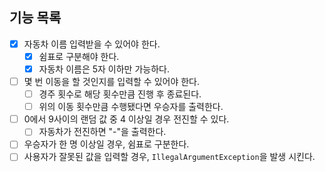 ## 기능 목록
- [x] 자동차 이름 입력받을 수 있어야 한다.
  - [x] 쉼표로 구분해야 한다.
  - [x] 자동차 이름은 5자 이하만 가능하다.
- [ ] 몇 번 이동을 할 것인지를 입력할 수 있어야 한다.
  - [ ] 경주 횟수로 해당 횟수만큼 진행 후 종료된다.
  - [ ] 위의 이동 횟수만큼 수행됐다면 우승자를 출력한다.
- [ ] 0에서 9사이의 랜덤 값 중 4 이상일 경우 전진할 수 있다.
  - [ ] 자동차가 전진하면 "-"을 출력한다.
- [ ] 우승자가 한 명 이상일 경우, 쉼표로 구분한다.
- [ ] 사용자가 잘못된 값을 입력할 경우, `IllegalArgumentException`을 발생 시킨다.